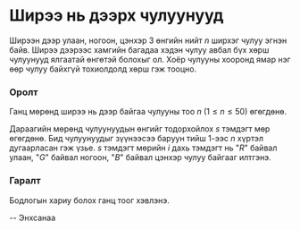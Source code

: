 Ширээ нь дээрх чулуунууд
========================
Ширээн дээр улаан, ногоон, цэнхэр $3$ өнгийн нийт $n$ ширхэг чулуу эгнэн байв.
Ширээ дээрээс хамгийн багадаа хэдэн чулуу авбал бүх хөрш чулуунууд ялгаатай
өнгөтэй болохыг ол. Хоёр чулууны хооронд ямар нэг өөр чулуу байхгүй тохиолдолд
хөрш гэж тооцно.


### Оролт
Ганц мөрөнд ширээ нь дээр байгаа чулууны тоо $n$ ($1 ≤ n ≤ 50$) өгөгдөнө.

Дараагийн мөрөнд чулуунуудын өнгийг тодорхойлох $s$ тэмдэгт мөр өгөгдөнө. Бид
чулуунуудыг зүүнээсээ баруун тийш $1$-ээс $n$ хүртэл дугаарласан гэж үзье. $s$
тэмдэгт мөрийн $i$  дахь тэмдэгт нь "$R$" байвал улаан, "$G$" байвал ногоон,
"$B$" байвал цэнхэр чулуу байгааг илтгэнэ.


### Гаралт
Бодлогын хариу болох ганц тоог хэвлэнэ.

-- Энхсанаа
